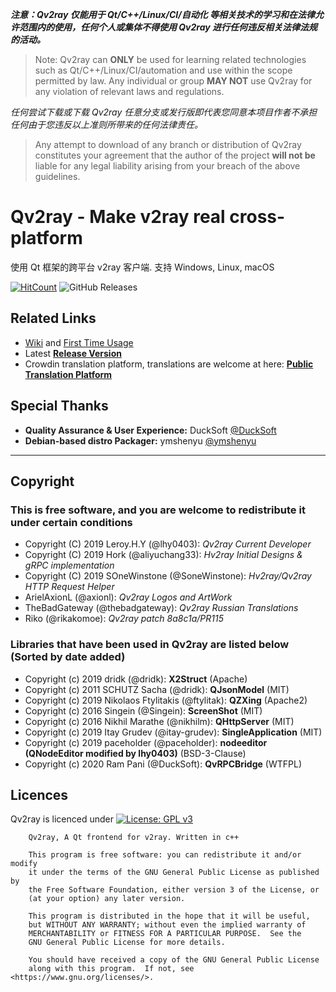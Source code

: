 ***注意：Qv2ray 仅能用于 Qt/C++/Linux/CI/自动化 等相关技术的学习和在法律允许范围内的使用，任何个人或集体不得使用 Qv2ray 进行任何违反相关法律法规的活动。***

> Note: Qv2ray can **ONLY** be used for learning related technologies such as Qt/C++/Linux/CI/automation and use within the scope permitted by law. Any individual or group **MAY NOT** use Qv2ray for any violation of relevant laws and regulations.

*任何尝试下载或下载 Qv2ray 任意分支或发行版即代表您同意本项目作者不承担任何由于您违反以上准则所带来的任何法律责任。*

> Any attempt to download of any branch or distribution of Qv2ray constitutes your agreement that the author of the project **will not be** liable for any legal liability arising from your breach of the above guidelines.

# Qv2ray - Make v2ray real cross-platform

使用 Qt 框架的跨平台 v2ray 客户端. 支持 Windows, Linux, macOS

[![HitCount](http://hits.dwyl.io/Qv2ray/Qv2ray.svg)](http://hits.dwyl.io/Qv2ray/Qv2ray) ![GitHub Releases](https://img.shields.io/github/downloads/Qv2ray/Qv2ray/latest/total?style=flat-square)

## Related Links
 - [Wiki](https://github.com/Qv2ray/Qv2ray/wiki) and [First Time Usage](https://github.com/Qv2ray/Qv2ray/wiki/Getting-Started)
 - Latest **[Release Version](https://github.com/Qv2ray/Qv2ray/releases/latest)**
 - Crowdin translation platform, translations are welcome at here: **[Public Translation Platform](https://crwd.in/qv2ray)**

## Special Thanks
- **Quality Assurance & User Experience:** DuckSoft [@DuckSoft](https://github.com/DuckSoft/)
- **Debian-based distro Packager:** ymshenyu [@ymshenyu](https://github.com/ymshenyu)

-------------------------------

## Copyright
### This is free software, and you are welcome to redistribute it under certain conditions
- Copyright (C) 2019 Leroy.H.Y (@lhy0403): *Qv2ray Current Developer*
- Copyright (C) 2019 Hork (@aliyuchang33): *Hv2ray Initial Designs & gRPC implementation*
- Copyright (C) 2019 SOneWinstone (@SoneWinstone): *Hv2ray/Qv2ray HTTP Request Helper*
- ArielAxionL (@axionl): *Qv2ray Logos and ArtWork*
- TheBadGateway (@thebadgateway): *Qv2ray Russian Translations*
- Riko (@rikakomoe): *Qv2ray patch 8a8c1a/PR115*

### Libraries that have been used in Qv2ray are listed below (Sorted by date added)
- Copyright (c) 2019 dridk (@dridk): **X2Struct** (Apache)
- Copyright (c) 2011 SCHUTZ Sacha (@dridk): **QJsonModel** (MIT)
- Copyright (c) 2019 Nikolaos Ftylitakis (@ftylitak): **QZXing** (Apache2)
- Copyright (c) 2016 Singein (@Singein): **ScreenShot** (MIT)
- Copyright (c) 2016 Nikhil Marathe (@nikhilm): **QHttpServer** (MIT)
- Copyright (c) 2019 Itay Grudev (@itay-grudev): **SingleApplication** (MIT)
- Copyright (c) 2019 paceholder (@paceholder): **nodeeditor (QNodeEditor modified by lhy0403)** (BSD-3-Clause)
- Copyright (c) 2020 Ram Pani (@DuckSoft): **QvRPCBridge** (WTFPL)

## Licences

Qv2ray is licenced under [![License: GPL v3](https://img.shields.io/badge/License-GPL%20v3-blue.svg)](https://www.gnu.org/licenses/gpl-3.0) 

```
    Qv2ray, A Qt frontend for v2ray. Written in c++

    This program is free software: you can redistribute it and/or modify
    it under the terms of the GNU General Public License as published by
    the Free Software Foundation, either version 3 of the License, or
    (at your option) any later version.

    This program is distributed in the hope that it will be useful,
    but WITHOUT ANY WARRANTY; without even the implied warranty of
    MERCHANTABILITY or FITNESS FOR A PARTICULAR PURPOSE.  See the
    GNU General Public License for more details.

    You should have received a copy of the GNU General Public License
    along with this program.  If not, see <https://www.gnu.org/licenses/>.
```
